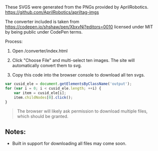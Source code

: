 These SVGS were generated from the PNGs provided by AprilRobotics. https://github.com/AprilRobotics/apriltag-imgs

The converter included is taken from https://codepen.io/shshaw/pen/XbxvNj?editors=0010 licensed under MIT by being public under CodePen terms.

Process:
1. Open /converter/index.html
1. Click "Choose File" and multi-select ten images. The site will automatically convert them to svg.

1. Copy this code into the browser console to download all ten svgs.

```javascript
var cusid_ele = document.getElementsByClassName('output');
for (var i = 0; i < cusid_ele.length; ++i) {
    var item = cusid_ele[i];  
    item.childNodes[0].click();
}
```
>The browser will likely ask permission to download multiple files, which should be granted.

## Notes:
 * Built in support for downloading all files may come soon.

